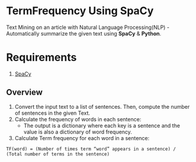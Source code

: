 # TermFrequency Using SpaCy

Text Mining on an article with Natural Language Processing(NLP) - Automatically summarize the given text using  **SpaCy**  &  **Python**.

# Requirements

1.  [SpaCy](https://spacy.io/)


## Overview

1.  Convert the input text to a list of sentences. Then, compute the number of sentences in the given Text.
2.  Calculate the frequency of words in each sentence:
    -   The output is a dictionary where each key is a sentence and the value is also a dictionary of word frequency.
3.  Calculate Term frequency for each word in a sentence:

```
TF(word) = (Number of times term “word” appears in a sentence) / (Total number of terms in the sentence)

```

